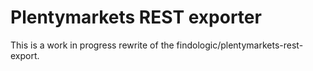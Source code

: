 # Plentymarkets REST exporter

This is a work in progress rewrite of the findologic/plentymarkets-rest-export.
